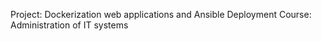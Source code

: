 Project: Dockerization web applications and Ansible Deployment
Course: Administration of IT systems
